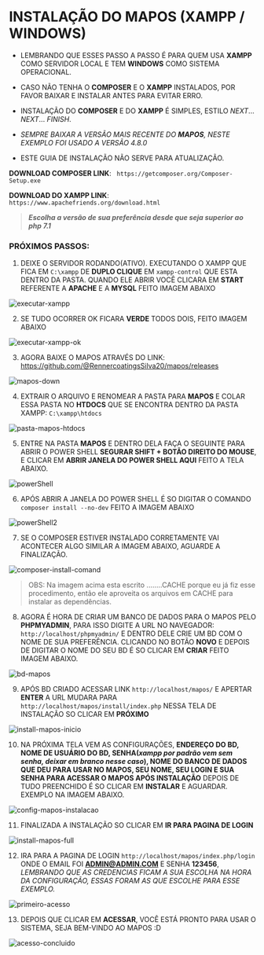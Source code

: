 # **INSTALAÇÃO DO MAPOS (XAMPP / WINDOWS)**


* LEMBRANDO QUE ESSES PASSO A PASSO É PARA QUEM USA **XAMPP** COMO SERVIDOR LOCAL E TEM **WINDOWS** COMO SISTEMA OPERACIONAL.

* CASO NÃO TENHA O **COMPOSER** E O **XAMPP** INSTALADOS, POR FAVOR BAIXAR E INSTALAR ANTES PARA EVITAR ERRO.

* INSTALAÇÃO DO **COMPOSER** E DO **XAMPP** É SIMPLES, ESTILO _NEXT_... _NEXT_... _FINISH_.

* _SEMPRE BAIXAR A VERSÃO MAIS RECENTE DO **MAPOS**, NESTE EXEMPLO FOI USADO A VERSÃO 4.8.0_

* ESTE GUIA DE INSTALAÇÃO NÃO SERVE PARA ATUALIZAÇÃO.

**DOWNLOAD COMPOSER LINK**: ` https://getcomposer.org/Composer-Setup.exe`

**DOWNLOAD DO XAMPP LINK**: `https://www.apachefriends.org/download.html`
> **_Escolha a versão de sua preferência desde que seja superior ao php 7.1_**



### PRÓXIMOS PASSOS:

1. DEIXE O SERVIDOR RODANDO(ATIVO). EXECUTANDO O XAMPP QUE FICA EM `C:\xampp` DE **DUPLO CLIQUE** EM `xampp-control` QUE ESTA DENTRO DA PASTA. QUANDO ELE ABRIR VOCÊ CLICARA EM **START** REFERENTE A **APACHE** E A **MYSQL** FEITO IMAGEM ABAIXO

![executar-xampp](https://user-images.githubusercontent.com/17226802/82738715-3b690f80-9d10-11ea-895a-ad48d80e3d3b.jpg)


2. SE TUDO OCORRER OK FICARA **VERDE** TODOS DOIS, FEITO IMAGEM ABAIXO

![executar-xampp-ok](https://user-images.githubusercontent.com/17226802/82738728-563b8400-9d10-11ea-9e95-b0e2d8bf3390.jpg)


3. AGORA BAIXE O MAPOS ATRAVÉS DO LINK: https://github.com/@RennercoatingsSilva20/mapos/releases

![mapos-down](https://user-images.githubusercontent.com/17226802/82736980-e9ba8800-9d03-11ea-8bf3-d3c10debd8c1.jpg)


4. EXTRAIR O ARQUIVO E RENOMEAR A PASTA PARA **MAPOS** E COLAR ESSA PASTA NO **HTDOCS** QUE SE ENCONTRA DENTRO DA PASTA XAMPP: `C:\xampp\htdocs`

![pasta-mapos-htdocs](https://user-images.githubusercontent.com/17226802/82737098-ad3b5c00-9d04-11ea-94d2-fcec7c7d5a26.jpg)


5. ENTRE NA PASTA **MAPOS** E DENTRO DELA FAÇA O SEGUINTE PARA ABRIR O POWER SHELL **SEGURAR SHIFT + BOTÃO DIREITO DO MOUSE**, E CLICAR EM **ABRIR JANELA DO POWER SHELL AQUI** FEITO A TELA ABAIXO.

![powerShell](https://user-images.githubusercontent.com/17226802/82736684-fa69fe80-9d01-11ea-8ec0-bf5906d552b2.jpg)


6. APÓS ABRIR A JANELA DO POWER SHELL É SO DIGITAR O COMANDO `composer install --no-dev` FEITO A IMAGEM ABAIXO

![powerShell2](https://user-images.githubusercontent.com/17226802/82736696-0ce43800-9d02-11ea-8d32-87ffcd8a3669.jpg)

7. SE O COMPOSER ESTIVER INSTALADO CORRETAMENTE VAI ACONTECER ALGO SIMILAR A IMAGEM ABAIXO, AGUARDE A FINALIZAÇÃO.

![composer-install-comand](https://user-images.githubusercontent.com/17226802/82737208-a103ce80-9d05-11ea-9b93-61c2ec28be76.jpg)


> OBS: Na imagem acima esta escrito ........CACHE porque eu já fiz esse procedimento, então ele aproveita os arquivos em CACHE para instalar as dependências.

8. AGORA É HORA DE CRIAR UM BANCO DE DADOS PARA O MAPOS PELO **PHPMYADMIN**, PARA ISSO DIGITE A URL NO NAVEGADOR: `http://localhost/phpmyadmin/` E DENTRO DELE CRIE UM BD COM O NOME DE SUA PREFERÊNCIA. CLICANDO NO BOTÃO **NOVO**  E DEPOIS DE DIGITAR O NOME DO SEU BD É SO CLICAR EM **CRIAR** FEITO IMAGEM ABAIXO.

![bd-mapos](https://user-images.githubusercontent.com/17226802/82737644-da8a0900-9d08-11ea-9b47-321843078ef5.jpg)


9. APÓS BD CRIADO ACESSAR LINK `http://localhost/mapos/` E APERTAR **ENTER** A URL MUDARA PARA `http://localhost/mapos/install/index.php` NESSA TELA DE INSTALAÇÃO SO CLICAR EM **PRÓXIMO**

![install-mapos-inicio](https://user-images.githubusercontent.com/17226802/82737718-6c921180-9d09-11ea-8d12-f63aaea2266d.jpg)


10. NA PRÓXIMA TELA VEM AS CONFIGURAÇÕES, **ENDEREÇO DO BD, NOME DE USUÁRIO DO BD, SENHA(_xampp por padrão vem sem senha, deixar em branco nesse caso_), NOME DO BANCO DE DADOS QUE DEU PARA USAR NO MAPOS, SEU NOME, SEU LOGIN E SUA SENHA PARA ACESSAR O MAPOS APÓS INSTALAÇÃO**  DEPOIS DE TUDO PREENCHIDO É SO CLICAR EM **INSTALAR** E AGUARDAR. EXEMPLO NA IMAGEM ABAIXO.

![config-mapos-instalacao](https://user-images.githubusercontent.com/17226802/82737856-2be6c800-9d0a-11ea-9154-8f32448f7b86.jpg)


11. FINALIZADA A INSTALAÇÃO SO CLICAR EM **IR PARA PAGINA DE LOGIN**

![install-mapos-full](https://user-images.githubusercontent.com/17226802/82737956-c3e4b180-9d0a-11ea-9660-16753ca1da94.jpg)


12. IRA PARA A PAGINA DE LOGIN `http://localhost/mapos/index.php/login` ONDE O EMAIL FOI **ADMIN@ADMIN.COM** E SENHA **123456**, _LEMBRANDO QUE AS CREDENCIAS FICAM A SUA ESCOLHA NA HORA DA CONFIGURAÇÃO, ESSAS FORAM AS QUE ESCOLHE PARA ESSE EXEMPLO._

![primeiro-acesso](https://user-images.githubusercontent.com/17226802/82738082-9815fb80-9d0b-11ea-8227-d7c2c82b12a3.jpg)


13. DEPOIS QUE CLICAR EM **ACESSAR**, VOCÊ ESTÁ PRONTO PARA USAR O SISTEMA, SEJA BEM-VINDO AO MAPOS :D

![acesso-concluido](https://user-images.githubusercontent.com/17226802/82738126-e1664b00-9d0b-11ea-9684-024f8a740cf8.jpg)
